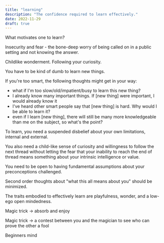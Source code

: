 ```yaml
---
title: "learning"
description: "The confidence required to learn effectively."
date: 2022-11-29
draft: true
---
```


What motivates one to learn?

Insecurity and fear - the bone-deep worry of being called on in a public setting and not knowing the answer.

Childlike wonderment. Following your curiosity.

You have to be kind of dumb to learn new things.

If you're too smart, the following thoughts might get in your way:

* what if I'm too slow/old/impatient/busy to learn this new thing?
* I already know many important things. If \[new thing\] were important, I would already know it
* I've heard other smart people say that \[new thing\] is hard. Why would I be able to learn it?
* even if I learn \[new thing\], there will still be many more knowledgeable than me on the subject, so what's the
  point?

To learn, you need a suspended disbelief about your own limitations, internal and external.

You also need a child-like sense of curiosity and willingness to follow the next thread without letting the fear that
your inability to reach the end of thread means something about your intrinsic intelligence or value.

You need to be open to having fundamental assumptions about your preconceptions challenged.

Second order thoughts about "what this all means about you" should be minimized.

The traits embodied to effectively learn are playfulness, wonder, and a low-ego open mindedness.

Magic trick -> absorb and enjoy

Magic trick -> a contest between you and the magician to see who can prove the other a fool

Beginners mind
